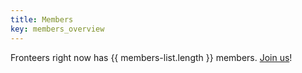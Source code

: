 ```yaml
---
title: Members
key: members_overview
---
```

Fronteers right now has {{ members-list.length }} members. [Join us](/en/join-us)!
